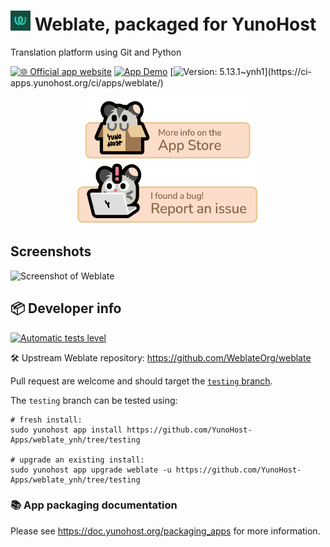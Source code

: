 <!--
N.B.: This README was automatically generated by <https://github.com/YunoHost/apps_tools/blob/main/readme_generator>
It shall NOT be edited by hand.
-->

<h1>
  <img src="https://raw.githubusercontent.com/YunoHost/apps/main/logos/weblate.png" width="32px" alt="Logo of Weblate">
  Weblate, packaged for YunoHost
</h1>

Translation platform using Git and Python

[![🌐 Official app website](https://img.shields.io/badge/Official_app_website-darkgreen?style=for-the-badge)](https://weblate.org)
[![App Demo](https://img.shields.io/badge/App_Demo-blue?style=for-the-badge)](https://hosted.weblate.org/)
[![Version: 5.13.1~ynh1](https://img.shields.io/badge/Version-5.13.1~ynh1-rgb(18,138,11)?style=for-the-badge)](https://ci-apps.yunohost.org/ci/apps/weblate/)

<div align="center">
<a href="https://apps.yunohost.org/app/weblate"><img height="100px" src="https://github.com/YunoHost/yunohost-artwork/raw/refs/heads/main/badges/neopossum-badges/badge_more_info_on_the_appstore.svg"/></a>
<a href="https://github.com/YunoHost-Apps/weblate_ynh/issues"><img height="100px" src="https://github.com/YunoHost/yunohost-artwork/raw/refs/heads/main/badges/neopossum-badges/badge_report_an_issue.svg"/></a>
</div>


## Screenshots
![Screenshot of Weblate](./doc/screenshots/BigScreenshot.png)

## 📦 Developer info

[![Automatic tests level](https://apps.yunohost.org/badge/cilevel/weblate)](https://ci-apps.yunohost.org/ci/apps/weblate/)

🛠️ Upstream Weblate repository: <https://github.com/WeblateOrg/weblate>

Pull request are welcome and should target the [`testing` branch](https://github.com/YunoHost-Apps/weblate_ynh/tree/testing).

The `testing` branch can be tested using:
```
# fresh install:
sudo yunohost app install https://github.com/YunoHost-Apps/weblate_ynh/tree/testing

# upgrade an existing install:
sudo yunohost app upgrade weblate -u https://github.com/YunoHost-Apps/weblate_ynh/tree/testing
```

### 📚 App packaging documentation

Please see <https://doc.yunohost.org/packaging_apps> for more information.